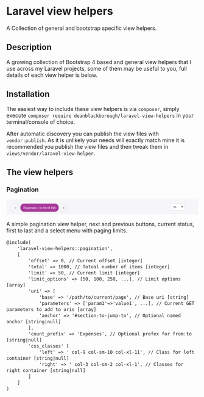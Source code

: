 # Laravel view helpers

A Collection of general and bootstrap specific view helpers.
 
## Description

A growing collection of Bootstrap 4 based and general view helpers that I 
use across my Laravel projects, some of them may be useful to you, full details 
of each view helper is below.

## Installation

The easiest way to include these view helpers is via `composer`, simply execute 
`composer require deanblackborough/laravel-view-helpers` in your 
terminal/console of choice.

After automatic discovery you can publish the view files with `vendor:publish`. 
As it is unlikely your needs will exactly match mine it is recommended you 
publish the view files and then tweak them in `views/vendor/laravel-view-helper`.

## The view helpers

### Pagination

![Pagination example](images/pagination.png)

A simple pagination view helper, next and previous buttons, current status, 
first to last and a select menu with paging limits.

```
@include(
    'laravel-view-helpers::pagination', 
    [
        'offset' => 0, // Current offset [integer]
        'total' => 1000, // Totoal number of items [integer]
        'limit' => 50, // Current limit [integer]
        'limit_options' => [50, 100, 250, ...], // Limit options [array]
        'uri' => [
            'base' => '/path/to/current/page', // Base uri [string]
            'parameters' => ['param1'=>'value1', ...], // Current GET parameters to add to uris [array]
            'anchor' => '#section-to-jump-to', // Optional named anchor [string|null]
        ],
        'count_prefix' => 'Expenses', // Optional prefex for from:to [string|null]
        'css_classes' [
            'left' => ' col-9 col-sm-10 col-xl-11', // Class for left container [string|null]
            'right' => ' col-3 col-sm-2 col-xl-1', // Classes for right container [string|null]
        ]
    ]
)
```
